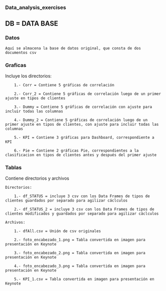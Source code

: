 ### Data_analysis_exercises

## DB = DATA BASE

### Datos

    Aquí se almacena la base de datos original, que consta de dos documentos csv

### Graficas

   Incluye los directorios:
   
        1.- Corr = Contiene 5 gráficas de correlación

        2.- Corr_2 = Contiene 5 gráficas de correlación luego de un primer ajuste en tipos de clientes
   
        3.- Dummy = Contiene 5 gráficas de correlación con ajuste para incluir todas las columnas

        4.- Dummy_2 = Contiene 5 gráficas de correlación luego de un primer ajuste en tipos de clientes, con ajuste para incluir todas las columnas

        5.- KPI = Contiene 3 gráficas para Dashboard, correspondiente a KPI

        6.- Pie = Contiene 2 gráficas Pie, correspondientes a la clasificacion en tipos de clientes antes y después del primer ajuste

### Tablas

Contiene directorios y archivos

    Directorios:

        1.- df_STATUS = incluye 3 csv con los Data Frames de tipos de clientes guardados por separado para agilizar cáclculos

        2.- df_STATUS_2 = incluye 3 csv con los Data Frames de tipos de clientes modificados y guardados por separado para agilizar cáclculos

    Archivos: 

        1.- dfAll.csv = Unión de csv originales

        2.- foto_encabezado_1.png = Tabla convertida en imagen para presentación en Keynote

        3.- foto_encabezado_2.png = Tabla convertida en imagen para presentación en Keynote

        4.- foto_encabezado_3.png = Tabla convertida en imagen para presentación en Keynote

        5.- KPI_1.csv = Tabla convertida en imagen para presentación en Keynote